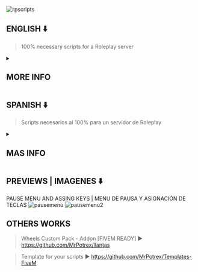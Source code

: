 ![rpscripts](https://user-images.githubusercontent.com/32984490/167981395-59151f69-d153-4590-a20f-bc82321e224d.png)
## ENGLISH ⬇️
> 100% necessary scripts for a Roleplay server
<details>
  <summary><h2>MORE INFO</h2></summary>
	Include:
	
	- PAUSE MENU + ASSING KEYS (SERVER NAME | DISCORD | ID | NOMBRE)
	- FAINTING (DEFAULT KEY 'U')	

</details>

## SPANISH ⬇️
> Scripts necesarios al 100% para un servidor de Roleplay
<details>
	<summary><h2>MAS INFO</h2></summary>
Incluye:
	
	- MENU DE PAUSA + ASIGNACIÓN DE TECLAS (NOMBRE DEL SERVER | DISCORD | ID | NOMBRE)
	- Desmayo (TECLA POR DEFECTO 'U')	
	
</details>

## PREVIEWS | IMAGENES ⬇️
PAUSE MENU AND ASSING KEYS | MENU DE PAUSA Y ASIGNACIÓN DE TECLAS
![pausemenu](https://media.discordapp.net/attachments/973516122349531136/974403635922497606/unknown.png?width=960&height=100) 
![pausemenu2](https://media.discordapp.net/attachments/973516122349531136/974405644457230356/unknown.png?width=960&height=100)

## OTHERS WORKS
> Wheels Custom Pack - Addon [FIVEM READY] ▶️ https://github.com/MrPotrex/llantas

> Template for your scripts ▶️ https://github.com/MrPotrex/Templates-FiveM
